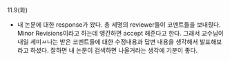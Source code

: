 11.9(화)
- 내 논문에 대한 response가 왔다. 총 세명의 reviewer들이 코멘트들을 보내줬다. Minor Revisions이라고 하는데 앵간하면 accept 해준다고 한다. 그래서 교수님이 내일 세미ㅆ나는 받은 코멘트들에 대한 수정내용과 답변 내용을 생각해서 발표해보라고 하셨다. 잘하면 내 논문이 검색하면 나올거라는 생각에 기분이 좋다.

